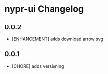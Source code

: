 # nypr-ui Changelog

## 0.0.2

- [ENHANCEMENT] adds download arrow svg

## 0.0.1

- [CHORE] adds versioning
